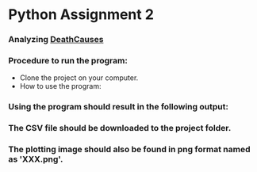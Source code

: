 # Python Assignment 2
### Analyzing [DeathCauses](https://data.cdc.gov/api/views/bi63-dtpu/rows.csv?accessType=DOWNLOAD)



### Procedure to run the program:
* Clone the project on your computer.
* How to use the program:

  
### Using the program should result in the following output:



### The CSV file should be downloaded to the project folder.
### The plotting image should also be found in png format named as 'XXX.png'.
